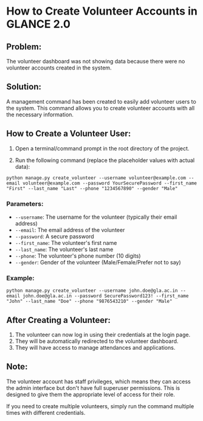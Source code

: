 # How to Create Volunteer Accounts in GLANCE 2.0

## Problem:

The volunteer dashboard was not showing data because there were no volunteer accounts created in the system.

## Solution:

A management command has been created to easily add volunteer users to the system. This command allows you to create volunteer accounts with all the necessary information.

## How to Create a Volunteer User:

1. Open a terminal/command prompt in the root directory of the project.

2. Run the following command (replace the placeholder values with actual data):

```
python manage.py create_volunteer --username volunteer@example.com --email volunteer@example.com --password YourSecurePassword --first_name "First" --last_name "Last" --phone "1234567890" --gender "Male"
```

### Parameters:

- `--username`: The username for the volunteer (typically their email address)
- `--email`: The email address of the volunteer
- `--password`: A secure password
- `--first_name`: The volunteer's first name
- `--last_name`: The volunteer's last name
- `--phone`: The volunteer's phone number (10 digits)
- `--gender`: Gender of the volunteer (Male/Female/Prefer not to say)

### Example:

```
python manage.py create_volunteer --username john.doe@gla.ac.in --email john.doe@gla.ac.in --password SecurePassword123! --first_name "John" --last_name "Doe" --phone "9876543210" --gender "Male"
```

## After Creating a Volunteer:

1. The volunteer can now log in using their credentials at the login page.
2. They will be automatically redirected to the volunteer dashboard.
3. They will have access to manage attendances and applications.

## Note:

The volunteer account has staff privileges, which means they can access the admin interface but don't have full superuser permissions. This is designed to give them the appropriate level of access for their role.

If you need to create multiple volunteers, simply run the command multiple times with different credentials.
